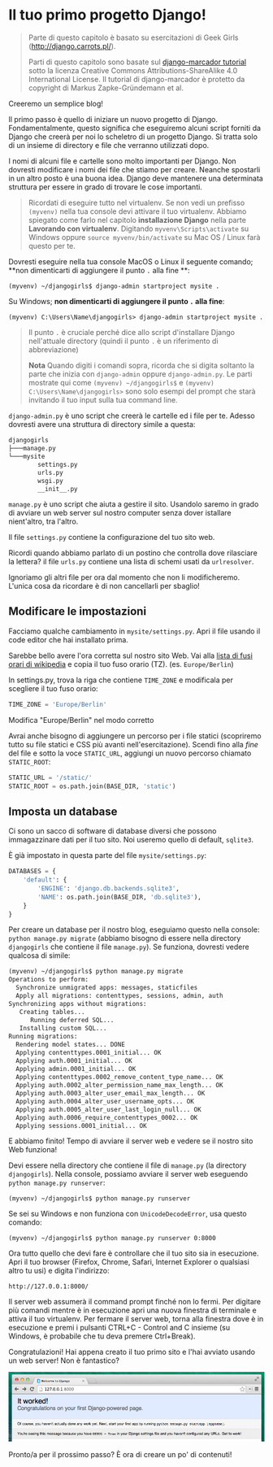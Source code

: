# Il tuo primo progetto Django!

> Parte di questo capitolo è basato su esercitazioni di Geek Girls (http://django.carrots.pl/).
> 
> Parti di questo capitolo sono basate sul [django-marcador tutorial][1] sotto la licenza Creative Commons Attributions-ShareAlike 4.0 International License. Il tutorial di django-marcador è protetto da copyright di Markus Zapke-Gründemann et al.

 [1]: http://django-marcador.keimlink.de/

Creeremo un semplice blog!

Il primo passo è quello di iniziare un nuovo progetto di Django. Fondamentalmente, questo significa che eseguiremo alcuni script forniti da Django che creerà per noi lo scheletro di un progetto Django. Si tratta solo di un insieme di directory e file che verranno utilizzati dopo.

I nomi di alcuni file e cartelle sono molto importanti per Django. Non dovresti modificare i nomi dei file che stiamo per creare. Neanche spostarli in un altro posto è una buona idea. Django deve mantenere una determinata struttura per essere in grado di trovare le cose importanti.

> Ricordati di eseguire tutto nel virtualenv. Se non vedi un prefisso `(myvenv)` nella tua console devi attivare il tuo virtualenv. Abbiamo spiegato come farlo nel capitolo **installazione Django** nella parte **Lavorando con virtualenv**. Digitando `myvenv\Scripts\activate` su Windows oppure `source myvenv/bin/activate` su Mac OS / Linux farà questo per te.

Dovresti eseguire nella tua console MacOS o Linux il seguente comando; **non dimenticarti di aggiungere il punto `.` alla fine **:

    (myvenv) ~/djangogirls$ django-admin startproject mysite .
    

Su Windows; **non dimenticarti di aggiungere il punto `.` alla fine**:

    (myvenv) C:\Users\Name\djangogirls> django-admin startproject mysite .
    

> Il punto `.` è cruciale perché dice allo script d'installare Django nell'attuale directory (quindi il punto `.` è un riferimento di abbreviazione)
> 
> **Nota** Quando digiti i comandi sopra, ricorda che si digita soltanto la parte che inizia con `django-admin` oppure `django-admin.py`. Le parti mostrate qui come `(myvenv) ~/djangogirls$` e `(myvenv) C:\Users\Name\djangogirls>` sono solo esempi del prompt che starà invitando il tuo input sulla tua command line.

`django-admin.py` è uno script che creerà le cartelle ed i file per te. Adesso dovresti avere una struttura di directory simile a questa:

    djangogirls
    ├───manage.py
    └───mysite
            settings.py
            urls.py
            wsgi.py
            __init__.py
    

`manage.py` è uno script che aiuta a gestire il sito. Usandolo saremo in grado di avviare un web server sul nostro computer senza dover istallare nient'altro, tra l'altro.

Il file `settings.py` contiene la configurazione del tuo sito web.

Ricordi quando abbiamo parlato di un postino che controlla dove rilasciare la lettera? il file `urls.py` contiene una lista di schemi usati da `urlresolver`.

Ignoriamo gli altri file per ora dal momento che non li modificheremo. L'unica cosa da ricordare è di non cancellarli per sbaglio!

## Modificare le impostazioni

Facciamo qualche cambiamento in `mysite/settings.py`. Apri il file usando il code editor che hai installato prima.

Sarebbe bello avere l'ora corretta sul nostro sito Web. Vai alla [lista di fusi orari di wikipedia][2] e copia il tuo fuso orario (TZ). (es. `Europe/Berlin`)

 [2]: http://en.wikipedia.org/wiki/List_of_tz_database_time_zones

In settings.py, trova la riga che contiene `TIME_ZONE` e modificala per scegliere il tuo fuso orario:

```python
TIME_ZONE = 'Europe/Berlin'
```

Modifica "Europe/Berlin" nel modo corretto

Avrai anche bisogno di aggiungere un percorso per i file statici (scopriremo tutto su file statici e CSS più avanti nell'esercitazione). Scendi fino alla *fine* del file e sotto la voce `STATIC_URL`, aggiungi un nuovo percorso chiamato `STATIC_ROOT`:

```python
STATIC_URL = '/static/'
STATIC_ROOT = os.path.join(BASE_DIR, 'static')
```

## Imposta un database

Ci sono un sacco di software di database diversi che possono immagazzinare dati per il tuo sito. Noi useremo quello di default, `sqlite3`.

È già impostato in questa parte del file `mysite/settings.py`:

```python
DATABASES = {
    'default': {
        'ENGINE': 'django.db.backends.sqlite3',
        'NAME': os.path.join(BASE_DIR, 'db.sqlite3'),
    }
}
```

Per creare un database per il nostro blog, eseguiamo questo nella console: `python manage.py migrate` (abbiamo bisogno di essere nella directory `djangogirls` che contiene il file `manage.py`). Se funziona, dovresti vedere qualcosa di simile:

    (myvenv) ~/djangogirls$ python manage.py migrate
    Operations to perform:
      Synchronize unmigrated apps: messages, staticfiles
      Apply all migrations: contenttypes, sessions, admin, auth
    Synchronizing apps without migrations:
       Creating tables...
          Running deferred SQL...
       Installing custom SQL...
    Running migrations:
      Rendering model states... DONE
      Applying contenttypes.0001_initial... OK
      Applying auth.0001_initial... OK
      Applying admin.0001_initial... OK
      Applying contenttypes.0002_remove_content_type_name... OK
      Applying auth.0002_alter_permission_name_max_length... OK
      Applying auth.0003_alter_user_email_max_length... OK
      Applying auth.0004_alter_user_username_opts... OK
      Applying auth.0005_alter_user_last_login_null... OK
      Applying auth.0006_require_contenttypes_0002... OK
      Applying sessions.0001_initial... OK
    

E abbiamo finito! Tempo di avviare il server web e vedere se il nostro sito Web funziona!

Devi essere nella directory che contiene il file di `manage.py` (la directory `djangogirls`). Nella console, possiamo avviare il server web eseguendo `python manage.py runserver`:

    (myvenv) ~/djangogirls$ python manage.py runserver
    

Se sei su Windows e non funziona con `UnicodeDecodeError`, usa questo comando:

    (myvenv) ~/djangogirls$ python manage.py runserver 0:8000
    

Ora tutto quello che devi fare è controllare che il tuo sito sia in esecuzione. Apri il tuo browser (Firefox, Chrome, Safari, Internet Explorer o qualsiasi altro tu usi) e digita l'indirizzo:

    http://127.0.0.1:8000/
    

Il server web assumerà il command prompt finché non lo fermi. Per digitare più comandi mentre è in esecuzione apri una nuova finestra di terminale e attiva il tuo virtualenv. Per fermare il server web, torna alla finestra dove è in esecuzione e premi i pulsanti CTRL+C - Control and C insieme (su Windows, è probabile che tu deva premere Ctrl+Break).

Congratulazioni! Hai appena creato il tuo primo sito e l'hai avviato usando un web server! Non è fantastico?

![Ha funzionato!][3]

 [3]: images/it_worked2.png

Pronto/a per il prossimo passo? È ora di creare un po' di contenuti!